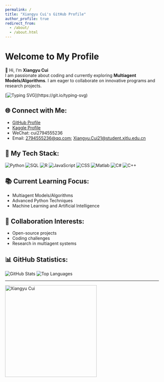 ```yaml
---
permalink: /
title: "Xiangyu Cui's GitHub Profile"
author_profile: true
redirect_from: 
  - /about/
  - /about.html
---
```


# Welcome to My Profile

👋 Hi, I’m **Xiangyu Cui**  
I am passionate about coding and currently exploring **Multiagent Models/Algorithms**. I am eager to collaborate on innovative programs and research projects.

[![Typing SVG](https://readme-typing-svg.demolab.com?font=Fira+Code&pause=1000&color=654AF7&width=435&lines=Stay+hungry%2C+stay+foolish.)](https://git.io/typing-svg)

## 🌐 Connect with Me:
- [GitHub Profile](https://github.com/Xiangyu2141480)
- [Kaggle Profile](https://www.kaggle.com/xiangyucui25) <!-- Replace 'yourusername' with your actual Kaggle username -->
- WeChat: cui2794555236
- Email: 2794555236@qq.com; Xiangyu.Cui21@student.xjtlu.edu.cn

## 🔧 My Tech Stack:
![Python](https://img.shields.io/badge/-Python-3776AB?style=flat-square&logo=Python&logoColor=white)
![SQL](https://img.shields.io/badge/-SQL-4479A1?style=flat-square&logo=MySQL&logoColor=white)
![R](https://img.shields.io/badge/-R-276DC3?style=flat-square&logo=R&logoColor=white)
![JavaScript](https://img.shields.io/badge/-JavaScript-F7DF1E?style=flat-square&logo=JavaScript&logoColor=black)
![CSS](https://img.shields.io/badge/-CSS-1572B6?style=flat-square&logo=CSS3&logoColor=white)
![Matlab](https://img.shields.io/badge/-Matlab-0076A8?style=flat-square&logo=Mathworks&logoColor=white)
![C#](https://img.shields.io/badge/-C%23-239120?style=flat-square&logo=C-Sharp&logoColor=white)
![C++](https://img.shields.io/badge/-C++-00599C?style=flat-square&logo=C%2B%2B&logoColor=white)

## 📚 Current Learning Focus:
- Multiagent Models/Algorithms
- Advanced Python Techniques
- Machine Learning and Artificial Intelligence

## 🤝 Collaboration Interests:
- Open-source projects
- Coding challenges
- Research in multiagent systems

## 📊 GitHub Statistics:
![GitHub Stats](https://github-readme-stats.vercel.app/api?username=Xiangyu2141480&show_icons=true&theme=radical)
![Top Languages](https://github-readme-stats.vercel.app/api/top-langs/?username=Xiangyu2141480&layout=compact&theme=radical)

---

<img src="https://github.com/Xiangyu2141480/Xiangyu2141480/assets/137604408/480309ae-43ea-4dd7-891d-7e59330c7892" alt="Xiangyu Cui" width="300"/>
